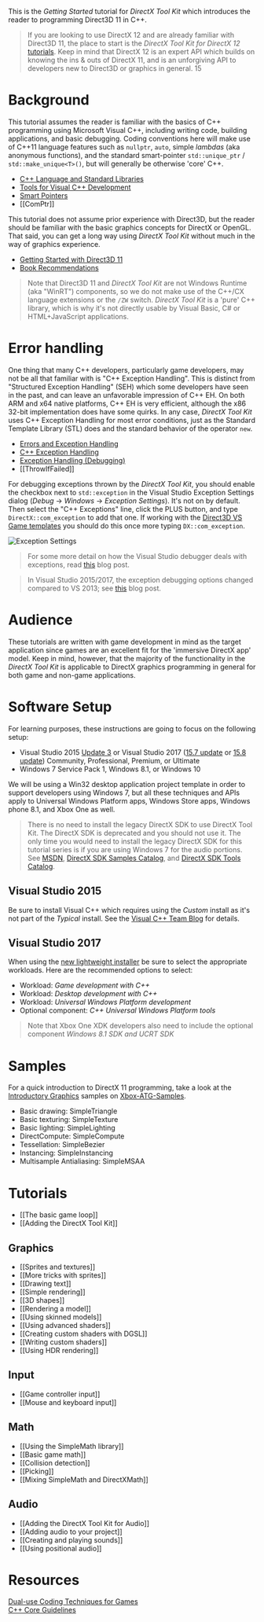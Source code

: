 This is the _Getting Started_ tutorial for _DirectX Tool Kit_ which introduces the reader to programming Direct3D 11 in C++.

> If you are looking to use DirectX 12 and are already familiar with Direct3D 11, the place to start is the _DirectX Tool Kit for DirectX 12_ [tutorials](https://github.com/Microsoft/DirectXTK12/wiki/Getting-Started). Keep in mind that DirectX 12 is an expert API which builds on knowing the ins & outs of DirectX 11, and is an unforgiving API to developers new to Direct3D or graphics in general.
15
# Background
This tutorial assumes the reader is familiar with the basics of C++ programming using Microsoft Visual C++, including writing code, building applications, and basic debugging. Coding conventions here will make use of C++11 language features such as ``nullptr``, ``auto``, simple _lambdas_  (aka anonymous functions), and the standard smart-pointer ``std::unique_ptr`` / ``std::make_unique<T>()``, but will generally be otherwise 'core' C++.

* [C++ Language and Standard Libraries](https://docs.microsoft.com/en-us/cpp/cpp/c-cpp-language-and-standard-libraries)
* [Tools for Visual C++ Development](https://docs.microsoft.com/en-us/cpp/ide/ide-and-tools-for-visual-cpp-development)
* [Smart Pointers](https://docs.microsoft.com/en-us/cpp/cpp/smart-pointers-modern-cpp)
* [[ComPtr]]

This tutorial does not assume prior experience with Direct3D, but the reader should be familiar with the basic graphics concepts for DirectX or OpenGL. That said, you can get a long way using _DirectX Tool Kit_ without much in the way of graphics experience.

* [Getting Started with Direct3D 11](http://blogs.msdn.com/b/chuckw/archive/2011/07/11/getting-started-with-direct3d-11.aspx)
* [Book Recommendations](http://blogs.msdn.com/b/chuckw/archive/2014/04/07/book-recommendations.aspx)

> Note that Direct3D 11 and _DirectX Tool Kit_ are not Windows Runtime (aka "WinRT") components, so we do not make use of the C++/CX language extensions or the ``/ZW`` switch. _DirectX Tool Kit_ is a 'pure' C++ library, which is why it's not directly usable by Visual Basic, C# or HTML+JavaScript applications.

# Error handling
One thing that many C++ developers, particularly game developers, may not be all that familiar with is "C++ Exception Handling". This is distinct from "Structured Exception Handling" (SEH) which some developers have seen in the past, and can leave an unfavorable impression of C++ EH. On both ARM and x64 native platforms, C++ EH is very efficient, although the x86 32-bit implementation does have some quirks. In any case, _DirectX Tool Kit_ uses C++ Exception Handling for most error conditions, just as the Standard Template Library (STL) does and the standard behavior of the operator ``new``.

* [Errors and Exception Handling](https://docs.microsoft.com/en-us/cpp/cpp/errors-and-exception-handling-modern-cpp)
* [C++ Exception Handling](https://docs.microsoft.com/en-us/cpp/cpp/cpp-exception-handling)
* [Exception Handling (Debugging)](https://docs.microsoft.com/en-us/visualstudio/debugger/managing-exceptions-with-the-debugger)
* [[ThrowIfFailed]]

For debugging exceptions thrown by the _DirectX Tool Kit_, you should enable the checkbox next to ``std::exception`` in the Visual Studio Exception Settings dialog (_Debug_ -> _Windows_ -> _Exception Settings_). It's not on by default. Then select the "C++ Exceptions" line, click the PLUS button, and type ``DirectX::com_exception`` to add that one. If working with the [Direct3D VS Game templates](https://github.com/walbourn/directx-vs-templates) you should do this once more typing ``DX::com_exception``.

![Exception Settings](https://github.com/Microsoft/DirectXTK/wiki/images/DebugExcept.PNG)

> For some more detail on how the Visual Studio debugger deals with exceptions, read [this](https://blogs.msdn.microsoft.com/visualstudioalm/2015/01/07/understanding-exceptions-while-debugging-with-visual-studio/) blog post.

> In Visual Studio 2015/2017, the exception debugging options changed compared to VS 2013; see [this](https://blogs.msdn.microsoft.com/visualstudioalm/2015/02/23/the-new-exception-settings-window-in-visual-studio-2015/) blog post.

# Audience
These tutorials are written with game development in mind as the target application since games are an excellent fit for the 'immersive DirectX app' model. Keep in mind, however, that the majority of the functionality in the _DirectX Tool Kit_ is applicable to DirectX graphics programming in general for both game and non-game applications.

# Software Setup
For learning purposes, these instructions are going to focus on the following setup:

* Visual Studio 2015 [Update 3](https://blogs.msdn.microsoft.com/chuckw/2016/06/27/visual-studio-2015-update-3/) or Visual Studio 2017 ([15.7 update](https://blogs.msdn.microsoft.com/chuckw/2018/05/07/vs-2017-15-7-update/) or [15.8 update](https://blogs.msdn.microsoft.com/chuckw/2018/08/16/vs-2017-15-8-update/)) Community, Professional, Premium, or Ultimate
* Windows 7 Service Pack 1, Windows 8.1, or Windows 10

We will be using a Win32 desktop application project template in order to support developers using Windows 7, but all these techniques and APIs apply to Universal Windows Platform apps, Windows Store apps, Windows phone 8.1, and Xbox One as well.

> There is no need to install the legacy DirectX SDK to use DirectX Tool Kit. The DirectX SDK is deprecated and you should not use it. The only time you would need to install the legacy DirectX SDK for this tutorial series is if you are using Windows 7 for the audio portions. See [MSDN](https://msdn.microsoft.com/en-us/library/windows/desktop/ee663275.aspx), [DirectX SDK Samples Catalog](http://blogs.msdn.com/b/chuckw/archive/2013/09/20/directx-sdk-samples-catalog.aspx), and [DirectX SDK Tools Catalog](http://blogs.msdn.com/b/chuckw/archive/2014/10/28/directx-sdk-tools-catalog.aspx).

## Visual Studio 2015
Be sure to install Visual C++ which requires using the _Custom_ install as it's not part of the _Typical_ install. See the [Visual C++ Team Blog](http://blogs.msdn.com/b/vcblog/archive/2015/07/24/setup-changes-in-visual-studio-2015-affecting-c-developers.aspx) for details.

## Visual Studio 2017
When using the [new lightweight installer](https://blogs.msdn.microsoft.com/vcblog/2016/08/22/the-lightweight-visual-studio-15-installer/) be sure to select the appropriate workloads. Here are the recommended options to select:

* Workload: _Game development with C++_
* Workload: _Desktop development with C++_
* Workload: _Universal Windows Platform development_
* Optional component: _C++ Universal Windows Platform tools_

> Note that Xbox One XDK developers also need to include the optional component _Windows 8.1 SDK and UCRT SDK_

# Samples

For a quick introduction to DirectX 11 programming, take a look at the [Introductory Graphics](https://github.com/Microsoft/Xbox-ATG-Samples#introductory-graphics) samples on [Xbox-ATG-Samples](https://github.com/Microsoft/Xbox-ATG-Samples).

* Basic drawing: SimpleTriangle
* Basic texturing: SimpleTexture
* Basic lighting: SimpleLighting
* DirectCompute: SimpleCompute
* Tessellation: SimpleBezier
* Instancing: SimpleInstancing
* Multisample Antialiasing: SimpleMSAA

# Tutorials

* [[The basic game loop]]
* [[Adding the DirectX Tool Kit]]

## Graphics

* [[Sprites and textures]]
* [[More tricks with sprites]]
* [[Drawing text]]
* [[Simple rendering]]
* [[3D shapes]]
* [[Rendering a model]]
* [[Using skinned models]]
* [[Using advanced shaders]]
* [[Creating custom shaders with DGSL]]
* [[Writing custom shaders]]
* [[Using HDR rendering]]

## Input

* [[Game controller input]]
* [[Mouse and keyboard input]]

## Math

* [[Using the SimpleMath library]]
* [[Basic game math]]
* [[Collision detection]]
* [[Picking]]
* [[Mixing SimpleMath and DirectXMath]]

## Audio

* [[Adding the DirectX Tool Kit for Audio]]
* [[Adding audio to your project]]
* [[Creating and playing sounds]]
* [[Using positional audio]]

# Resources

[Dual-use Coding Techniques for Games](http://blogs.msdn.com/b/chuckw/archive/2012/09/17/dual-use-coding-techniques-for-games.aspx)  
[C++ Core Guidelines](https://github.com/isocpp/CppCoreGuidelines/blob/master/CppCoreGuidelines.md)
